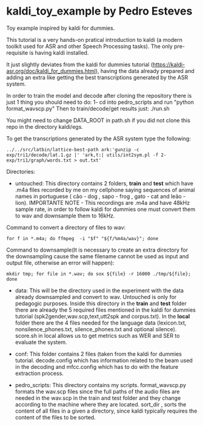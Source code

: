# kaldi_toy_example by Pedro Esteves
Toy example inspired by kaldi for dummies.

This tutorial is a very hands-on pratical introduction to kaldi (a modern toolkit used for ASR and other Speech Processing tasks). The only pre-requisite is having kaldi installed. 

It just slightly deviates from the kaldi for dummies tutorial (https://kaldi-asr.org/doc/kaldi_for_dummies.html), having the data already prepared and adding an extra like getting the best transcriptions generated by the ASR system.

In order to train the model and decode after cloning the repository there is just 1 thing you should need to do:
1- cd into pedro_scripts and run "python format_wavscp.py"
Then to  train/decode/get results just: ./run.sh

You might need to change DATA_ROOT in path.sh if you did not clone this repo in the directory kaldi/egs.

To get the transcriptions generated by the ASR system type the following:

```
../../src/latbin/lattice-best-path ark:'gunzip -c exp/tri1/decode/lat.1.gz |' 'ark,t:| utils/int2sym.pl -f 2- exp/tri1/graph/words.txt > out.txt'
```

Directories:

- untouched: This directory contains 2 folders, **train** and **test** which have .m4a files recorded by me on my cellphone saying sequences of animal names in portuguese ( cão - dog , sapo - frog , gato - cat and leão - lion). IMPORTANTE NOTE - This recordings are .m4a and have 48kHz sample rate, in order to follow kaldi for dummies one must convert them to wav and downsample them to 16kHz.

Command to convert a directory of files to wav: 
```
for f in *.m4a; do ffmpeg  -i "$f" "${f/%m4a/wav}"; done
```

Command to downsample(It is necessary to create an extra directory for the downsampling cause the same filename cannot be used as input and output file, otherwise an error will happen): 
```
mkdir tmp; for file in *.wav; do sox ${file} -r 16000 ./tmp/${file}; done 
```

- data: This will be the directory used in the experiment with the data already downsampled and convert to wav. Untouched is only for pedagogic purposes. Inside this directory in the **train** and **test** folder there are already the 5 required files mentioned in the kaldi for dummies tutorial (spk2gender,wav.scp,text,utt2spk and corpus.txt). In the **local** folder there are the 4 files needed for the language data (lexicon.txt, nonsilence_phones.txt, silence_phones.txt and optional silence). score.sh in local allows us to get metrics such as WER and SER to evaluate the system.

- conf: This folder contains 2 files (taken from the kaldi for dummies tutorial. decode.config which has information related to the beam used in the decoding and mfcc.config which has to do with the feature extraction process.

- pedro_scripts: This directory contains my scripts. format_wavscp.py formats the wav.scp files since the full paths of the audio files are needed in the wav.scp in the train and test folder and they change according to the machine where they are located. sort_dir , sorts the content of all files in a given a directory, since kaldi typically requires the content of the files to be sorted.
